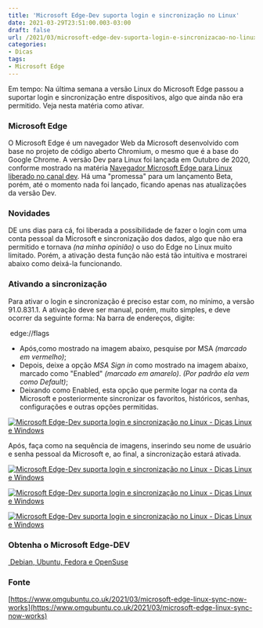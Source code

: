 ```yaml
---
title: 'Microsoft Edge-Dev suporta login e sincronização no Linux'
date: 2021-03-29T23:51:00.003-03:00
draft: false
url: /2021/03/microsoft-edge-dev-suporta-login-e-sincronizacao-no-linux.html
categories:
- Dicas
tags: 
- Microsoft Edge
---
```


Em tempo: Na última semana a versão Linux do Microsoft Edge passou a suportar login e sincronização entre dispositivos, algo que ainda não era permitido. Veja nesta matéria como ativar.

  
  
  
  
  
  

### Microsoft Edge

  
O Microsoft Edge é um navegador Web da Microsoft desenvolvido com base no projeto de código aberto Chromium, o mesmo que é a base do Google Chrome. A versão Dev para Linux foi lançada em Outubro de 2020, conforme mostrado na matéria [Navegador Microsoft Edge para Linux liberado no canal dev](https://info.wsouza.com.br/2020/10/navegador-microsoft-edge-para-linux.html). Há uma "promessa" para um lançamento Beta, porém, até o momento nada foi lançado, ficando apenas nas atualizações da versão Dev.  
  

### Novidades

  
DE uns dias para cá, foi liberada a possibilidade de fazer o login com uma conta pessoal da Microsoft e sincronização dos dados, algo que não era permitido e tornava _(na minha opinião)_ o uso do Edge no Linux muito limitado. Porém, a ativação desta função não está tão intuitiva e mostrarei abaixo como deixá-la funcionando.  
  

### Ativando a sincronização

  
Para ativar o login e sincronização é preciso estar com, no mínimo, a versão 91.0.831.1. A ativação deve ser manual, porém, muito simples, e deve ocorrer da seguinte forma: Na barra de endereços, digite:  
  

  

  

 edge://flags

  

*   Após,como mostrado na imagem abaixo, pesquise por MSA _(marcado em vermelho)_;
*   Depois, deixe a opção _MSA Sign in_ como mostrado na imagem abaixo, marcado como "Enabled" _(marcado em amarelo)_. _(Por padrão ela vem como Default)_;
*   Deixando como Enabled, esta opção que permite logar na conta da Microsoft e posteriormente sincronizar os favoritos, históricos, senhas, configurações e outras opções permitidas.

[![Microsoft Edge-Dev suporta login e sincronização no Linux - Dicas Linux e Windows](https://1.bp.blogspot.com/-DVHqC5EB-hk/YGKJn6lxKzI/AAAAAAAAR50/k-r2BT9iqXEUzgiOd4H-3lBKyCirohZoACNcBGAsYHQ/s600/FLAGS1.png "Microsoft Edge-Dev suporta login e sincronização no Linux - Dicas Linux e Windows")](https://1.bp.blogspot.com/-DVHqC5EB-hk/YGKJn6lxKzI/AAAAAAAAR50/k-r2BT9iqXEUzgiOd4H-3lBKyCirohZoACNcBGAsYHQ/s869/FLAGS1.png)

  
Após, faça como na sequência de imagens, inserindo seu nome de usuário e senha pessoal da Microsoft e, ao final, a sincronização estará ativada.  

[![Microsoft Edge-Dev suporta login e sincronização no Linux - Dicas Linux e Windows](https://1.bp.blogspot.com/-G3w4Hp2ed9w/YGKNP6ya50I/AAAAAAAAR58/1vZoP1KemEM8Ey1hRIT-rY865grRs2XMQCNcBGAsYHQ/s16000/FLAGS2.png "Microsoft Edge-Dev suporta login e sincronização no Linux - Dicas Linux e Windows")](https://1.bp.blogspot.com/-G3w4Hp2ed9w/YGKNP6ya50I/AAAAAAAAR58/1vZoP1KemEM8Ey1hRIT-rY865grRs2XMQCNcBGAsYHQ/s534/FLAGS2.png)

  

[![Microsoft Edge-Dev suporta login e sincronização no Linux - Dicas Linux e Windows](https://1.bp.blogspot.com/-9MhZixgWddw/YGKNWbjYQQI/AAAAAAAAR6A/5PrOFwyjX5wKlkUjrFejNlPPfcoM92uOQCNcBGAsYHQ/w327-h400/FLAGS3.png "Microsoft Edge-Dev suporta login e sincronização no Linux - Dicas Linux e Windows")](https://1.bp.blogspot.com/-9MhZixgWddw/YGKNWbjYQQI/AAAAAAAAR6A/5PrOFwyjX5wKlkUjrFejNlPPfcoM92uOQCNcBGAsYHQ/s567/FLAGS3.png)

  

[![Microsoft Edge-Dev suporta login e sincronização no Linux - Dicas Linux e Windows](https://1.bp.blogspot.com/-zUnOnC2oqyA/YGKNbXOhUWI/AAAAAAAAR6E/GLyB_zGy0DcA_8i_pYdu6VyaXtoq2lIWwCNcBGAsYHQ/w368-h400/FLAGS4.png "Microsoft Edge-Dev suporta login e sincronização no Linux - Dicas Linux e Windows")](https://1.bp.blogspot.com/-zUnOnC2oqyA/YGKNbXOhUWI/AAAAAAAAR6E/GLyB_zGy0DcA_8i_pYdu6VyaXtoq2lIWwCNcBGAsYHQ/s427/FLAGS4.png)

  

### Obtenha o Microsoft Edge-DEV

  

[ Debian, Ubuntu, Fedora e OpenSuse](https://www.microsoftedgeinsider.com/pt-pt)

  

### Fonte

  
[https://www.omgubuntu.co.uk/2021/03/microsoft-edge-linux-sync-now-works](https://www.omgubuntu.co.uk/2021/03/microsoft-edge-linux-sync-now-works)
